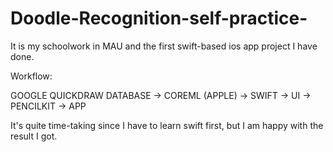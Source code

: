 # Doodle-Recognition-self-practice-

It is my schoolwork in MAU and the first swift-based ios app project I have done.

Workflow:

GOOGLE QUICKDRAW DATABASE -> COREML (APPLE) -> SWIFT -> UI -> PENCILKIT -> APP

It's quite time-taking since I have to learn swift first, but I am happy with the result I got.
